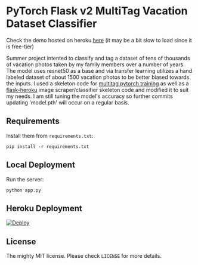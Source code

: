 # PyTorch Flask v2 MultiTag Vacation Dataset Classifier


Check the demo hosted on heroku [here](https://multitagflaskvg2.herokuapp.com/) (it may be a bit slow to load since it is free-tier)

Summer project intented to classify and tag a dataset of tens of thousands of vacation photos taken by my family members over a number of years. The model uses resnet50 as a base and via transfer learning utilizes a hand labeled dataset of about 1500 vacation photos to be better biased towards the inputs. I used a skeleton code for [multitag pytorch training](https://debuggercafe.com/multi-label-image-classification-with-pytorch-and-deep-learning/) as well as a [flask-heroku](https://github.com/lakshay-arora/Densenet121-Image-Classification-Deployed-using-Flask) image scraper/classifier skeleton code and modified it to suit my needs. I am still tuning the model's accuracy so further commits updating 'model.pth' will occur on a regular basis.

## Requirements

Install them from `requirements.txt`:

    pip install -r requirements.txt


## Local Deployment

Run the server:

    python app.py


## Heroku Deployment

[![Deploy](https://www.herokucdn.com/deploy/button.svg)](https://heroku.com/deploy?template=https://github.com/terencelee-uni/multitag/tree/flaskv2)


## License

The mighty MIT license. Please check `LICENSE` for more details.
